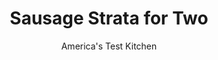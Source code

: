 ---
layout: ../../layouts/MarkdownPostLayout.astro
title: Sausage Strata for Two
author: America's Test Kitchen
pubDate: 2023-03-15
description: "Cant decide between French toast or sausage and eggs? You dont have to!"
image_url: https://res.cloudinary.com/hksqkdlah/image/upload/ar_1:1,c_fill,dpr_2.0,f_auto,fl_lossy.progressive.strip_profile,g_faces:auto,q_auto:low,w_344/SFS_SausageStrataForTwo_26_hynj9s
tags: ["Main Courses","Eggs","Pork","For Two","Breakfast & Brunch"]
calories: 1660
protein: 44
carbohydrates: 41
fats: 
fiber: 1
ingredients: ["3/4 cup, whole milk","3 , large eggs","1 tablespoon, maple syrup","1/4 teaspoon, table salt","1/4 teaspoon, pepper","4 ounces, brioche, torn into 1-inch pieces (3 cups)","4 ounces, sharp cheddar cheese, shredded (1 cup)","6 ounces hot, bulk pork breakfast sausage","1 teaspoon, minced fresh sage"]
serves: 2
time: "1 hour"
instructions: ["Adjust oven rack to middle position and heat oven to 375 degrees. Whisk milk, eggs, maple syrup, salt, and pepper together in large bowl. Add brioche and cheddar and stir to combine; set aside.","Cook sausage in 8-inch ovensafe nonstick skillet over medium heat until browned, about 8 minutes, breaking meat into small pieces with spoon. Add sage and cook until fragrant, about 30 seconds. Transfer to bowl with brioche mixture and stir to combine.","Transfer strata mixture to now-empty skillet and smooth into even layer. Bake until puffed and lightly browned, about 30 minutes (strata will puff above rim of skillet). Let rest for 10 minutes. Serve.","TO MAKE AHEAD: At end of step 2, strata mixture can be transferred to greased 9-inch pie plate, covered with plastic wrap, and refrigerated for up to 24 hours. Bake in pie plate."]
nutrition: ["633 mg Potassium","667 mg Phosphorus","620 mg Calcium","4 mg Iron","64 mg Magnesium","1355 mg Sodium","5 mg Zinc","53 g Fat","7 mg Niacin (B3)","17 g Monounsaturated","6 g Polyunsaturated","1 mg Riboflavin (B2)","4 µg Vitamin D","434 mg Cholesterol","22 g Saturated","1 g Fiber","19 µg Folic acid","99 µg Folate (food)","12 g Sugars","26 µg Vitamin K","229 g Water","41 g Carbs","133 µg Folate equivalent (total)","44 g Protein","2 mg Vitamin E","2 µg Vitamin B12","373 µg Vitamin A","830 kcal Energy","6 g Sugars, added","1660 calories"]
notes: "Two small brioche rolls should yield the 4 ounces needed for this recipe. For a less spicy dish, substitute regular pork sausage for the hot. We like the sweetness that maple syrup adds here, but you can omit it for a more savory strata. If you dont have an 8-inch ovensafe nonstick skillet, cook the sausage in a 10-inch skillet and assemble and bake the strata in a greased 9-inch pie plate."
---